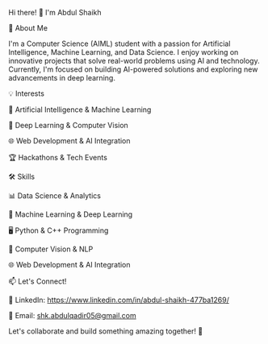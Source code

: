 Hi there! 👋 I'm Abdul Shaikh

🚀 About Me

I'm a Computer Science (AIML) student with a passion for Artificial Intelligence, Machine Learning, and Data Science. I enjoy working on innovative projects that solve real-world problems using AI and technology. Currently, I'm focused on building AI-powered solutions and exploring new advancements in deep learning.

💡 Interests

🤖 Artificial Intelligence & Machine Learning

🧠 Deep Learning & Computer Vision

🌐 Web Development & AI Integration

🏆 Hackathons & Tech Events

🛠 Skills

📊 Data Science & Analytics

🧠 Machine Learning & Deep Learning

🖥 Python & C++ Programming

📡 Computer Vision & NLP

🌐 Web Development & AI Integration

📫 Let's Connect!

🔗 LinkedIn: https://www.linkedin.com/in/abdul-shaikh-477ba1269/

📧 Email: shk.abdulqadir05@gmail.com

Let's collaborate and build something amazing together! 🚀


